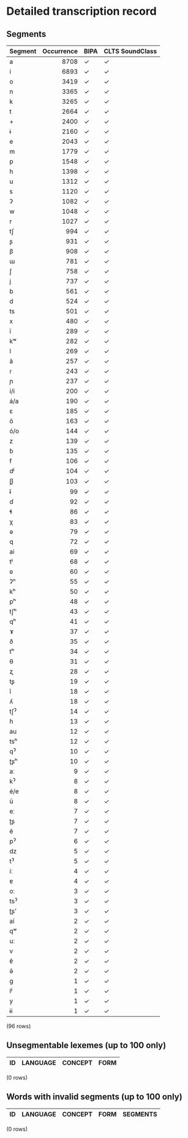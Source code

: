 
# Detailed transcription record

## Segments

| Segment | Occurrence | BIPA | CLTS SoundClass |
|:----------|-------------:|:-------|:------------------|
| a | 8708 | ✓ | ✓ |
| i | 6893 | ✓ | ✓ |
| o | 3419 | ✓ | ✓ |
| n | 3365 | ✓ | ✓ |
| k | 3265 | ✓ | ✓ |
| t | 2664 | ✓ | ✓ |
| + | 2400 | ✓ | ✓ |
| ɨ | 2160 | ✓ | ✓ |
| e | 2043 | ✓ | ✓ |
| m | 1779 | ✓ | ✓ |
| p | 1548 | ✓ | ✓ |
| h | 1398 | ✓ | ✓ |
| u | 1312 | ✓ | ✓ |
| s | 1120 | ✓ | ✓ |
| ʔ | 1082 | ✓ | ✓ |
| w | 1048 | ✓ | ✓ |
| r | 1027 | ✓ | ✓ |
| tʃ | 994 | ✓ | ✓ |
| ʂ | 931 | ✓ | ✓ |
| β | 908 | ✓ | ✓ |
| ɯ | 781 | ✓ | ✓ |
| ʃ | 758 | ✓ | ✓ |
| j | 737 | ✓ | ✓ |
| b | 561 | ✓ | ✓ |
| d | 524 | ✓ | ✓ |
| ts | 501 | ✓ | ✓ |
| x | 480 | ✓ | ✓ |
| ĩ | 289 | ✓ | ✓ |
| kʷ | 282 | ✓ | ✓ |
| l | 269 | ✓ | ✓ |
| ã | 257 | ✓ | ✓ |
| ɾ | 243 | ✓ | ✓ |
| ɲ | 237 | ✓ | ✓ |
| í/i | 200 | ✓ | ✓ |
| á/a | 190 | ✓ | ✓ |
| ɛ | 185 | ✓ | ✓ |
| õ | 163 | ✓ | ✓ |
| ó/o | 144 | ✓ | ✓ |
| z | 139 | ✓ | ✓ |
| ɓ | 135 | ✓ | ✓ |
| f | 106 | ✓ | ✓ |
| dʲ | 104 | ✓ | ✓ |
| β̞ | 103 | ✓ | ✓ |
| ɨ̃ | 99 | ✓ | ✓ |
| ɗ | 92 | ✓ | ✓ |
| ɬ | 86 | ✓ | ✓ |
| χ | 83 | ✓ | ✓ |
| ə | 79 | ✓ | ✓ |
| q | 72 | ✓ | ✓ |
| ai | 69 | ✓ | ✓ |
| tʲ | 68 | ✓ | ✓ |
| ʋ | 60 | ✓ | ✓ |
| ʔⁿ | 55 | ✓ | ✓ |
| kʰ | 50 | ✓ | ✓ |
| pʰ | 48 | ✓ | ✓ |
| tʃʰ | 43 | ✓ | ✓ |
| qʰ | 41 | ✓ | ✓ |
| ɤ | 37 | ✓ | ✓ |
| ð | 35 | ✓ | ✓ |
| tʰ | 34 | ✓ | ✓ |
| θ | 31 | ✓ | ✓ |
| ʐ | 28 | ✓ | ✓ |
| tʂ | 19 | ✓ | ✓ |
| ī | 18 | ✓ | ✓ |
| ʎ | 18 | ✓ | ✓ |
| tʃˀ | 14 | ✓ | ✓ |
| ɦ | 13 | ✓ | ✓ |
| au | 12 | ✓ | ✓ |
| tsʰ | 12 | ✓ | ✓ |
| qˀ | 10 | ✓ | ✓ |
| ʈʂʰ | 10 | ✓ | ✓ |
| aː | 9 | ✓ | ✓ |
| kˀ | 8 | ✓ | ✓ |
| é/e | 8 | ✓ | ✓ |
| ũ | 8 | ✓ | ✓ |
| eː | 7 | ✓ | ✓ |
| ʈʂ | 7 | ✓ | ✓ |
| ẽ | 7 | ✓ | ✓ |
| pˀ | 6 | ✓ | ✓ |
| dz | 5 | ✓ | ✓ |
| tˀ | 5 | ✓ | ✓ |
| iː | 4 | ✓ | ✓ |
| ɐ | 4 | ✓ | ✓ |
| oː | 3 | ✓ | ✓ |
| tsˀ | 3 | ✓ | ✓ |
| ʈʂ’ | 3 | ✓ | ✓ |
| aĩ | 2 | ✓ | ✓ |
| qʷ | 2 | ✓ | ✓ |
| uː | 2 | ✓ | ✓ |
| v | 2 | ✓ | ✓ |
| ɐ̃ | 2 | ✓ | ✓ |
| ə̃ | 2 | ✓ | ✓ |
| g | 1 | ✓ | ✓ |
| lʲ | 1 | ✓ | ✓ |
| y | 1 | ✓ | ✓ |
| ɨi | 1 | ✓ | ✓ |

(96 rows)



## Unsegmentable lexemes (up to 100 only)

| ID | LANGUAGE | CONCEPT | FORM |
|------|------------|-----------|--------|

(0 rows)



## Words with invalid segments (up to 100 only)

| ID | LANGUAGE | CONCEPT | FORM | SEGMENTS |
|------|------------|-----------|--------|------------|

(0 rows)


